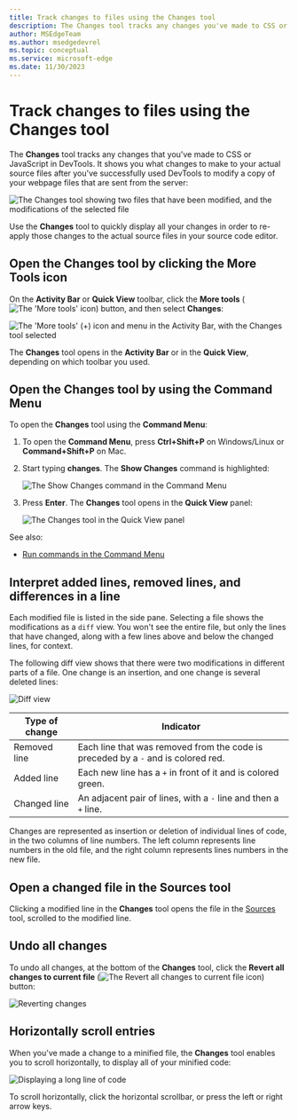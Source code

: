 ```yaml
---
title: Track changes to files using the Changes tool
description: The Changes tool tracks any changes you've made to CSS or JavaScript in Microsoft Edge DevTools.  It shows you what changes to make to your actual source files after you've successfully used DevTools to modify your webpage files sent from the server.
author: MSEdgeTeam
ms.author: msedgedevrel
ms.topic: conceptual
ms.service: microsoft-edge
ms.date: 11/30/2023
---
```

# Track changes to files using the Changes tool

The **Changes** tool tracks any changes that you've made to CSS or JavaScript in DevTools.  It shows you what changes to make to your actual source files after you've successfully used DevTools to modify a copy of your webpage files that are sent from the server:

![The Changes tool showing two files that have been modified, and the modifications of the selected file](changes-tool-images/changes-tool-open.png)

Use the **Changes** tool to quickly display all your changes in order to re-apply those changes to the actual source files in your source code editor.


<!-- ====================================================================== -->
## Open the Changes tool by clicking the More Tools icon

On the **Activity Bar** or **Quick View** toolbar, click the **More tools** (![The 'More tools' icon](./changes-tool-images/more-tools-icon.png)) button, and then select **Changes**:

![The 'More tools' (+) icon and menu in the Activity Bar, with the Changes tool selected](changes-tool-images/changes-tool-via-plus-menu.png)

The **Changes** tool opens in the **Activity Bar** or in the **Quick View**, depending on which toolbar you used.


<!-- ====================================================================== -->
## Open the Changes tool by using the Command Menu

To open the **Changes** tool using the **Command Menu**:

1. To open the **Command Menu**, press **Ctrl+Shift+P** on Windows/Linux or **Command+Shift+P** on Mac.

1. Start typing **changes**.  The **Show Changes** command is highlighted:

   ![The Show Changes command in the Command Menu](changes-tool-images/changes-tool-command-menu.png)

1. Press **Enter**.  The **Changes** tool opens in the **Quick View** panel:
   
   ![The Changes tool in the Quick View panel](changes-tool-images/changes-tool-in-quick-view.png)

See also:
* [Run commands in the Command Menu](../command-menu/index.md)


<!-- ====================================================================== -->
## Interpret added lines, removed lines, and differences in a line

Each modified file is listed in the side pane.  Selecting a file shows the modifications as a `diff` view.  You won't see the entire file, but only the lines that have changed, along with a few lines above and below the changed lines, for context.

The following diff view shows that there were two modifications in different parts of a file.  One change is an insertion, and one change is several deleted lines:

![Diff view](changes-tool-images/changes-tool-diff-view.png)

| Type of change | Indicator |
|---|--|
| Removed line | Each line that was removed from the code is preceded by a `-` and is colored red. |
| Added line | Each new line has a `+` in front of it and is colored green. |
| Changed line | An adjacent pair of lines, with a `-` line and then a `+` line. |

Changes are represented as insertion or deletion of individual lines of code, in the two columns of line numbers.  The left column represents line numbers in the old file, and the right column represents lines numbers in the new file.


<!-- ====================================================================== -->
## Open a changed file in the Sources tool

Clicking a modified line in the **Changes** tool opens the file in the [Sources](../sources/index.md) tool, scrolled to the modified line.


<!-- ====================================================================== -->
## Undo all changes

To undo all changes, at the bottom of the **Changes** tool, click the **Revert all changes to current file** (![The Revert all changes to current file icon](./changes-tool-images/revert-icon.png)) button:

![Reverting changes](changes-tool-images/changes-tool-undo-all.png)


<!-- ====================================================================== -->
## Horizontally scroll entries

When you've made a change to a minified file, the **Changes** tool enables you to scroll horizontally, to display all of your minified code:

![Displaying a long line of code](changes-tool-images/changes.png)

To scroll horizontally, click the horizontal scrollbar, or press the left or right arrow keys.

